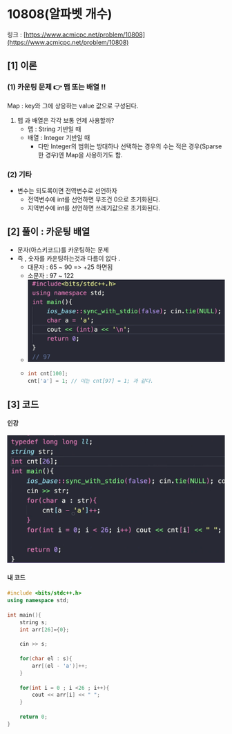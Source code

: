 # 10808(알파벳 개수)

링크 : [https://www.acmicpc.net/problem/10808](https://www.acmicpc.net/problem/10808)

## \[1] 이론

### (1) 카운팅 문제 👉 맵 또는 배열 !!

Map : key와 그에 상응하는 value 값으로 구성된다.

1. 맵 과 배열은 각각 보통 언제 사용할까?
   * 맵 : String 기반일 때
   * 배열 :  Integer 기반일 때
     * 다만 Integer의 범위는 방대하나 선택하는 경우의 수는 적은 경우(Sparse한 경우)엔 Map을 사용하기도 함.

### (2) 기타

* 변수는 되도록이면 전역변수로 선언하자&#x20;
  * 전역변수에 int를 선언하면 무조건 0으로 초기화된다.&#x20;
  * 지역변수에 int를 선언하면 쓰레기값으로 초기화된다.&#x20;

## \[2] 풀이 : 카운팅 배열

* 문자(아스키코드)를 카운팅하는 문제
* 즉 , 숫자를 카운팅하는것과 다름이 없다 .
  * 대문자 : 65 \~ 90 => +25 하면됨
  * 소문자 : 97 \~ 122
  * ![](<../../.gitbook/assets/image (13).png>)
  * ```cpp
    int cnt[100];
    cnt['a'] = 1; // 이는 cnt[97] = 1; 과 같다.
    ```

## \[3] 코드

#### 인강

![](<../../.gitbook/assets/image (10) (3).png>)

#### 내 코드

```cpp
#include <bits/stdc++.h>
using namespace std;

int main(){
    string s;
    int arr[26]={0};

    cin >> s;

    for(char el : s){
        arr[(el - 'a')]++;
    }
    
    for(int i = 0 ; i <26 ; i++){
        cout << arr[i] << " ";
    }

    return 0;
}
```
